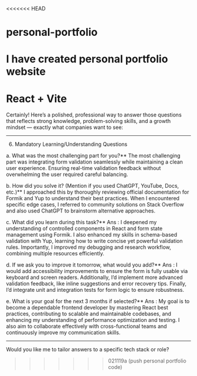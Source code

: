 <<<<<<< HEAD
# personal-portfolio
I have created personal portfolio website 
=======
# React + Vite

Certainly! Here’s a polished, professional way to answer those questions that reflects strong knowledge, problem-solving skills, and a growth mindset — exactly what companies want to see:

---

6. Mandatory Learning/Understanding Questions

a. What was the most challenging part for you?**
The most challenging part was integrating form validation seamlessly while maintaining a clean user experience. Ensuring real-time validation feedback without overwhelming the user required careful balancing.

b. How did you solve it? (Mention if you used ChatGPT, YouTube, Docs, etc.)**
I approached this by thoroughly reviewing official documentation for Formik and Yup to understand their best practices. When I encountered specific edge cases, I referred to community solutions on Stack Overflow and also used ChatGPT to brainstorm alternative approaches.

c. What did you learn during this task?**
Ans : I deepened my understanding of controlled components in React and form state management using Formik. I also enhanced my skills in schema-based validation with Yup, learning how to write concise yet powerful validation rules. Importantly, I improved my debugging and research workflow, combining multiple resources efficiently.

d. If we ask you to improve it tomorrow, what would you add?**
Ans : I would add accessibility improvements to ensure the form is fully usable via keyboard and screen readers. Additionally, I’d implement more advanced validation feedback, like inline suggestions and error recovery tips. Finally, I’d integrate unit and integration tests for form logic to ensure robustness.

e. What is your goal for the next 3 months if selected?**
Ans : My goal is to become a dependable frontend developer by mastering React best practices, contributing to scalable and maintainable codebases, and enhancing my understanding of performance optimization and testing. I also aim to collaborate effectively with cross-functional teams and continuously improve my communication skills.

---

Would you like me to tailor answers to a specific tech stack or role?

>>>>>>> 021119a (push personal portfolio code)
